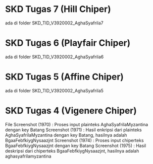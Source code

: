 # SKD Tugas 7 (Hill Chiper) 
ada di folder SKD_TID_V3920002_AghaSyafrila7
# SKD Tugas 6 (Playfair Chiper) 
ada di folder SKD_TID_V3920002_AghaSyafrila6
# SKD Tugas 5 (Affine Chiper) 
ada di folder SKD_TID_V3920002_AghaSyafrila5
# SKD Tugas 4 (Vigenere Chiper)
File Screenshot (1970) : Proses input plainteks AghaSyafrilaMyzantina dengan key Batang
Screenshot (1971) : Hasil enkripsi dari plainteks AghaSyafrilaMyzantina dengan key Batang, hasilnya adalah BgaaFebfkiygNysaazjnt
Screenshot (1974) : Proses input chiperteks BgaaFebfkiygNysaazjnt dengan key Batang
Screenshot (1975) : Hasil deskripsi dari chiperteks BgaaFebfkiygNysaazjnt, hasilnya adalah aghasyafrilamyzantina
